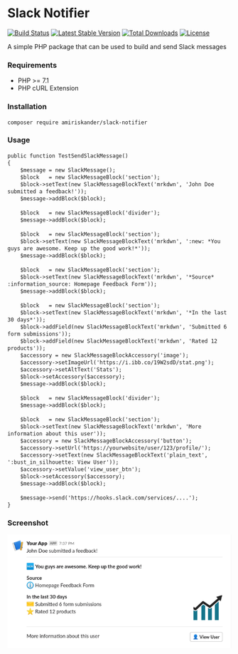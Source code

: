 # Slack Notifier
[![Build Status](https://travis-ci.org/amiriskander/slack-notifier.svg?branch=master)](https://travis-ci.org/amiriskander/slack-notifier) [![Latest Stable Version](https://poser.pugx.org/amiriskander/slack-notifier/version)](https://packagist.org/packages/amiriskander/slack-notifier) [![Total Downloads](https://poser.pugx.org/amiriskander/slack-notifier/downloads)](https://packagist.org/packages/amiriskander/slack-notifier) [![License](https://poser.pugx.org/amiriskander/slack-notifier/license)](https://packagist.org/packages/amiriskander/slack-notifier)

A simple PHP package that can be used to build and send Slack messages

### Requirements

- PHP >= 7.1
- PHP cURL Extension

### Installation
```
composer require amiriskander/slack-notifier
```

### Usage
```
public function TestSendSlackMessage()
{
    $message = new SlackMessage();
    $block   = new SlackMessageBlock('section');
    $block->setText(new SlackMessageBlockText('mrkdwn', 'John Doe submitted a feedback!'));
    $message->addBlock($block);

    $block   = new SlackMessageBlock('divider');
    $message->addBlock($block);

    $block   = new SlackMessageBlock('section');
    $block->setText(new SlackMessageBlockText('mrkdwn', ':new: *You guys are awesome. Keep up the good work!*'));
    $message->addBlock($block);

    $block   = new SlackMessageBlock('section');
    $block->setText(new SlackMessageBlockText('mrkdwn', '*Source* :information_source: Homepage Feedback Form'));
    $message->addBlock($block);

    $block   = new SlackMessageBlock('section');
    $block->setText(new SlackMessageBlockText('mrkdwn', '*In the last 30 days*'));
    $block->addField(new SlackMessageBlockText('mrkdwn', 'Submitted 6 form submissions'));
    $block->addField(new SlackMessageBlockText('mrkdwn', 'Rated 12 products'));
    $accessory = new SlackMessageBlockAccessory('image');
    $accessory->setImageUrl('https://i.ibb.co/19W2sdD/stat.png');
    $accessory->setAltText('Stats');
    $block->setAccessory($accessory);
    $message->addBlock($block);

    $block   = new SlackMessageBlock('divider');
    $message->addBlock($block);

    $block   = new SlackMessageBlock('section');
    $block->setText(new SlackMessageBlockText('mrkdwn', 'More information about this user'));
    $accessory = new SlackMessageBlockAccessory('button');
    $accessory->setUrl('https://yourwebsite/user/123/profile/');
    $accessory->setText(new SlackMessageBlockText('plain_text', ':bust_in_silhouette: View User'));
    $accessory->setValue('view_user_btn');
    $block->setAccessory($accessory);
    $message->addBlock($block);

    $message->send('https://hooks.slack.com/services/....');
}
```

### Screenshot
![Sample message screenshot](screenshot.png "Sample message screenshot")
